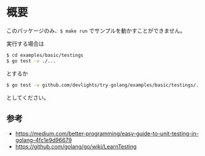 # 概要

このパッケージのみ、```$ make run``` でサンプルを動かすことができません。

実行する場合は

```sh
$ cd examples/basic/testings
$ go test -v ./...
```

とするか

```sh
$ go test -v github.com/devlights/try-golang/examples/basic/testings/...
```

としてください。

## 参考

- https://medium.com/better-programming/easy-guide-to-unit-testing-in-golang-4fc1e9d96679
- https://github.com/golang/go/wiki/LearnTesting
